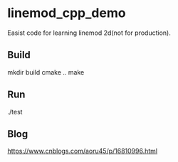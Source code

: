 # linemod_cpp_demo
Easist code for learning linemod 2d(not for production). 

## Build
mkdir build
cmake ..
make

## Run
./test

## Blog
https://www.cnblogs.com/aoru45/p/16810996.html
